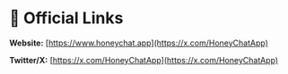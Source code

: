 # 🔗 Official Links

**Website:** [https://www.honeychat.app](https://x.com/HoneyChatApp)

**Twitter/X:** [https://x.com/HoneyChatApp](https://x.com/HoneyChatApp)
